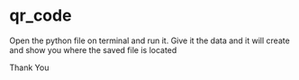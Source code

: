 # qr_code
 
Open the python file on terminal and run it. Give it the data and it will create and show you where the saved file is located

Thank You
